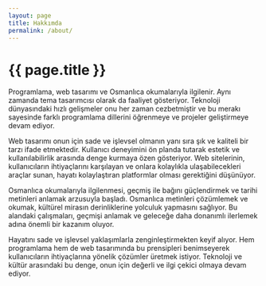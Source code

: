 ```yaml
---
layout: page
title: Hakkımda
permalink: /about/
---
```

<h1>{{ page.title }}</h1>

Programlama, web tasarımı ve Osmanlıca okumalarıyla ilgilenir. Aynı zamanda tema tasarımcısı olarak da faaliyet gösteriyor. Teknoloji dünyasındaki hızlı gelişmeler onu her zaman cezbetmiştir ve bu merakı sayesinde farklı programlama dillerini öğrenmeye ve projeler geliştirmeye devam ediyor.

Web tasarımı onun için sade ve işlevsel olmanın yanı sıra şık ve kaliteli bir tarzı ifade etmektedir. Kullanıcı deneyimini ön planda tutarak estetik ve kullanılabilirlik arasında denge kurmaya özen gösteriyor. Web sitelerinin, kullanıcıların ihtiyaçlarını karşılayan ve onlara kolaylıkla ulaşabilecekleri araçlar sunan, hayatı kolaylaştıran platformlar olması gerektiğini düşünüyor.

Osmanlıca okumalarıyla ilgilenmesi, geçmiş ile bağını güçlendirmek ve tarihi metinleri anlamak arzusuyla başladı. Osmanlıca metinleri çözümlemek ve okumak, kültürel mirasın derinliklerine yolculuk yapmasını sağlıyor. Bu alandaki çalışmaları, geçmişi anlamak ve geleceğe daha donanımlı ilerlemek adına önemli bir kazanım oluyor.

Hayatını sade ve işlevsel yaklaşımlarla zenginleştirmekten keyif alıyor. Hem programlama hem de web tasarımında bu prensipleri benimseyerek kullanıcıların ihtiyaçlarına yönelik çözümler üretmek istiyor. Teknoloji ve kültür arasındaki bu denge, onun için değerli ve ilgi çekici olmaya devam ediyor.